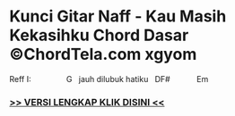 
 # Kunci Gitar Naff - Kau Masih Kekasihku Chord Dasar ©ChordTela.com xgyom


Reff I:                G   jauh dilubuk hatiku   DF#            Em

###  <a href="https://shortlighzx.web.app?sq=Kunci Gitar Naff - Kau Masih Kekasihku Chord Dasar ©ChordTela.com"> >> VERSI LENGKAP KLIK DISINI << </a>
